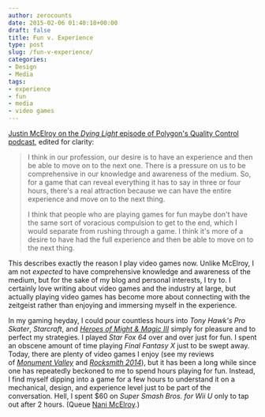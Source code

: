 ```yaml
---
author: zerocounts
date: 2015-02-06 01:40:18+00:00
draft: false
title: Fun v. Experience
type: post
slug: /fun-v-experience/
categories:
- Design
- Media
tags:
- experience
- fun
- media
- video games
---
```


[Justin McElroy on the _Dying Light_ episode of Polygon's Quality Control podcast](https://itunes.apple.com/us/podcast/dying-light/id925059601?i=334766548&mt=2), edited for clarity:

> I think in our profession, our desire is to have an experience and then be able to move on to the next one. There is a pressure on us to be comprehensive in our knowledge and awareness of the medium. So, for a game that can reveal everything it has to say in three or four hours, there's a real attraction because we can have the entire experience and move on to the next thing.
>
> I think that people who are playing games for fun maybe don't have the same sort of voracious compulsion to get to the end, which I would separate from rushing through a game. I think it's more of a desire to have had the full experience and then be able to move on to the next thing.

This describes exactly the reason I play video games now. Unlike McElroy, I am not _expected_ to have comprehensive knowledge and awareness of the medium, but for the sake of my blog and personal interests, I try to. I certainly love writing about video games and the industry at large, but actually playing video games has become more about connecting with the zeitgeist rather than enjoying and immersing myself in the experience.

In my gaming heyday, I could pour countless hours into _Tony Hawk's Pro Skater_, _Starcraft_, and [_Heroes of Might & Magic III_](/2015/02/02/heroes-of-might-magic-iii-hd-edition/) simply for pleasure and to perfect my strategies. I played _Star Fox 64_ over and over just for fun. I spent an obscene amount of time playing _Final Fantasy X_ just to be swept away. Today, there are plenty of video games I enjoy (see my reviews of [_Monument Valley_](/2014/04/06/monument-valley-a-review/) and [_Rocksmith 2014_](/2015/01/25/goty-rocksmith-2014/)), but it has been a long while since one has repeatedly beckoned to me to spend hours playing for fun. Instead, I find myself dipping into a game for a few hours to understand it on a mechanical, design, and experience level just to be part of the conversation. Hell, I spent $60 on _Super Smash Bros. for Wii U_ only to tap out after 2 hours. (Queue [Nani McElroy](/2014/12/01/i-think-smash-bros-is-how-all-video-games-look-to-grandparents/).)
